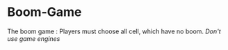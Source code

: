 # Boom-Game
The boom game : Players must choose all cell, which have no boom. 
<i>Don't use game engines<i>
